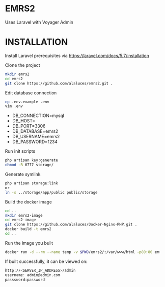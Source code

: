 # EMRS2
Uses Laravel with Voyager Admin

# INSTALLATION
Install Laravel prerequisites via 
https://laravel.com/docs/5.7/installation

Clone the project
```sh
mkdir emrs2
cd emrs2
git clone https://github.com/alaluces/emrs2.git .
```
Edit database connection
```sh
cp .env.example .env
vim .env
```
  - DB_CONNECTION=mysql
  - DB_HOST=<DATABASE IP>
  - DB_PORT=3306
  - DB_DATABASE=emrs2
  - DB_USERNAME=emrs2
  - DB_PASSWORD=1234

Run init scripts
```sh
php artisan key:generate
chmod -R 0777 storage/
```
Generate symlink
```sh
php artisan storage:link
or
ln -s ../storage/app/public public/storage
```
Build the docker image
```sh
cd ..
mkdir emrs2-image
cd emrs2-image
git clone https://github.com/alaluces/Docker-Nginx-PHP.git .
docker build -t emrs2
cd ..
```
Run the image you built
```sh
docker run -d --rm --name temp -v $PWD/emrs2/:/var/www/html -p80:80 emrs2
```

If built successfully, it can be viewed on:
```sh
http://<SERVER_IP_ADDRESS>/admin
username: admin@admin.com
passsword:password
```


